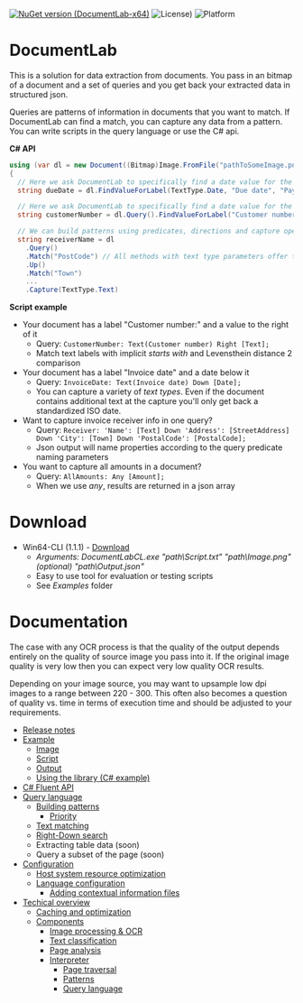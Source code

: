
[![NuGet version (DocumentLab-x64)](https://img.shields.io/nuget/v/DocumentLab-x64.svg?style=flat-square)](https://www.nuget.org/packages/DocumentLab-x64/1.1.0) ![License)](https://img.shields.io/github/license/karisigurd4/DocumentLab) ![Platform](https://img.shields.io/badge/platform-win--64-green)

# DocumentLab
This is a solution for data extraction from documents. You pass in an bitmap of a document and a set of queries and you get back your extracted data in structured json. 

Queries are patterns of information in documents that you want to match. If DocumentLab can find a match, you can capture any data from a pattern. You can write scripts in the query language or use the C# api.

**C# API**
```C#
using (var dl = new Document((Bitmap)Image.FromFile("pathToSomeImage.png")))
{
  // Here we ask DocumentLab to specifically find a date value for the specified possible labels
  string dueDate = dl.FindValueForLabel(TextType.Date, "Due date", "Payment date");

  // Here we ask DocumentLab to specifically find a date value for the specified label
  string customerNumber = dl.Query().FindValueForLabel("Customer number");

  // We can build patterns using predicates, directions and capture operations that return the value matched in the document
  string receiverName = dl
    .Query()
    .Match("PostCode") // All methods with text type parameters offer the TextType enum as well as a string variant of the method, this is because dynamically loaded contextual data files aren't statically defined
    .Up()
    .Match("Town")
    ...
    .Capture(TextType.Text)
```

**Script example**
* Your document has a label "Customer number:" and a value to the right of it
  * Query: ```CustomerNumber: Text(Customer number) Right [Text];```
  * Match text labels with implicit *starts with* and Levensthein distance 2 comparison
* Your document has a label "Invoice date" and a date below it
  * Query: ```InvoiceDate: Text(Invoice date) Down [Date];```
  * You can capture a variety of *text types*. Even if the document contains additional text at the capture you'll only get back a standardized ISO date. 
* Want to capture invoice receiver info in one query?
  * Query: ```Receiver: 'Name': [Text] Down 'Address': [StreetAddress] Down 'City': [Town] Down 'PostalCode': [PostalCode];```
  * Json output will name properties according to the query predicate naming parameters
* You want to capture all amounts in a document?
  * Query: ```AllAmounts: Any [Amount];```
  * When we use *any*, results are returned in a json array

# Download 

* Win64-CLI (1.1.1) - [Download](https://github.com/karisigurd4/DocumentLab/raw/master/bin/DocumentLabCL-Win64.zip)
  * *Arguments: DocumentLabCL.exe "path\Script.txt" "path\Image.png" (optional) "path\Output.json"*
  * Easy to use tool for evaluation or testing scripts
  * See *Examples* folder
  
# Documentation
The case with any OCR process is that the quality of the output depends entirely on the quality of source image you pass into it. If the original image quality is very low then you can expect very low quality OCR results. 

Depending on your image source, you may want to upsample low dpi images to a range between 220 - 300. This often also becomes a question of quality vs. time in terms of execution time and should be adjusted to your requirements.

* [Release notes](https://github.com/karisigurd4/DocumentLab/blob/master/Documentation/RealeaseNotes.md)
* [Example](https://github.com/karisigurd4/DocumentLab/blob/master/Documentation/Examples.md)
  * [Image](https://github.com/karisigurd4/DocumentLab/blob/master/Documentation/Examples.md#image)
  * [Script](https://github.com/karisigurd4/DocumentLab/blob/master/Documentation/Examples.md#script)
  * [Output](https://github.com/karisigurd4/DocumentLab/blob/master/Documentation/Examples.md#output)
  * [Using the library (C# example)](https://github.com/karisigurd4/DocumentLab/blob/master/Documentation/Examples.md#using-the-library)
* [C# Fluent API](https://github.com/karisigurd4/DocumentLab/blob/master/Documentation/FluentDocumentLab.md) 
* [Query language](https://github.com/karisigurd4/DocumentLab/blob/master/Documentation/QueryLanguage.md)
  * [Building patterns](https://github.com/karisigurd4/DocumentLab/blob/master/Documentation/QueryLanguage.md#building-patterns)
    * [Priority](https://github.com/karisigurd4/DocumentLab/blob/master/Documentation/QueryLanguage.md#priority)
  * [Text matching](https://github.com/karisigurd4/DocumentLab/blob/master/Documentation/QueryLanguage.md#text-matching)
  * [Right-Down search](https://github.com/karisigurd4/DocumentLab/blob/master/Documentation/QueryLanguage.md#right-down-search)
  * Extracting table data (soon)
  * Query a subset of the page (soon)
* [Configuration](https://github.com/karisigurd4/DocumentLab/blob/master/Documentation/Configuration.md)
  * [Host system resource optimization](https://github.com/karisigurd4/DocumentLab/blob/master/Documentation/Configuration.md#host-system-resource-optimization) 
  * [Language configuration](https://github.com/karisigurd4/DocumentLab/blob/master/Documentation/Configuration.md#language-configuration)
    * [Adding contextual information files](https://github.com/karisigurd4/DocumentLab/blob/master/Documentation/Configuration.md#adding-contextual-information-files)
* [Techical overview](https://github.com/karisigurd4/DocumentLab/blob/master/Documentation/Overview.md)
  * [Caching and optimization](https://github.com/karisigurd4/DocumentLab/blob/master/Documentation/Overview.md#coaching-and-optimization)
  * [Components](https://github.com/karisigurd4/DocumentLab/blob/master/Documentation/Overview.md#components)
    * [Image processing & OCR](https://github.com/karisigurd4/DocumentLab/blob/master/Documentation/Overview.md#image-processing-&-ocr)
    * [Text classification](https://github.com/karisigurd4/DocumentLab/blob/master/Documentation/Overview.md#text-classification)
    * [Page analysis](https://github.com/karisigurd4/DocumentLab/blob/master/Documentation/Overview.md#page-analysis)
    * [Interpreter](https://github.com/karisigurd4/DocumentLab/blob/master/Documentation/Overview.md#interpreter)
      * [Page traversal](https://github.com/karisigurd4/DocumentLab/blob/master/Documentation/Overview.md#page-traversal)
      * [Patterns](https://github.com/karisigurd4/DocumentLab/blob/master/Documentation/Overview.md#patterns)
      * [Query language](https://github.com/karisigurd4/DocumentLab/blob/master/Documentation/Overview.md#query-language)
